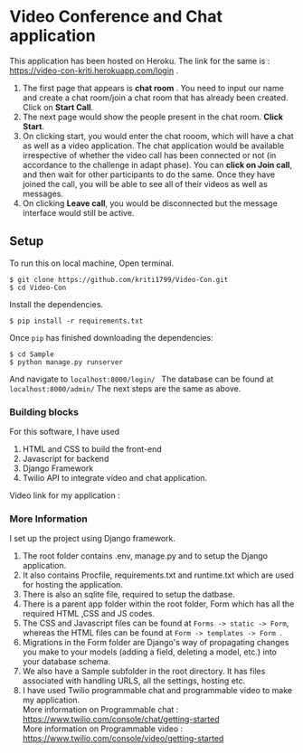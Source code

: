 # Video Conference and Chat application

This application has been hosted on Heroku. The link for the same is : https://video-con-kriti.herokuapp.com/login . 
1) The first page that appears is **chat room** . You need to input our name and create a chat room/join a chat room that has already been created.
Click on **Start Call**.
2) The next page would show the people present in the chat room. **Click Start**.
3) On clicking start, you would enter the chat rooom, which will have a chat as well as a video application. The chat application would be available irrespective of
whether the video call has been connected or not (in accordance to the challenge in adapt phase). You can **click on Join call**, and then wait for other participants
to do the same. Once they have joined the call, you will be able to see all of their videos as well as messages.
4) On clicking **Leave call**, you would be disconnected but the message interface would still be active.

## Setup
To run this on local machine,
Open terminal.
```
$ git clone https://github.com/kriti1799/Video-Con.git
$ cd Video-Con
```
Install the dependencies.
```
$ pip install -r requirements.txt
```

Once ```pip``` has finished downloading the dependencies:
```
$ cd Sample
$ python manage.py runserver
```
And navigate to ```localhost:8000/login/ ```
The database can be found at ```localhost:8000/admin/```
The next steps are the same as above.

### Building blocks
For this software, I have used
1) HTML and CSS to build the front-end
2) Javascript for backend
3) Django Framework
4) Twilio API to integrate video and chat application.

Video link for my application : 

### More Information
I set up the project using Django framework.
1) The root folder contains .env, manage.py and to setup the Django application.
3) It also contains Procfile, requirements.txt and runtime.txt which are used for hosting the application.
4) There is also an sqlite file, required to setup the datbase.
5) There is a parent app folder within the root folder, Form which has all the required HTML ,CSS and JS codes.
6) The CSS and Javascript files can be found at ```Forms -> static -> Form```, whereas the HTML files can be found at ```Form -> templates -> Form ```.
7) Migrations in the Form folder are Django's way of propagating changes you make to your models (adding a field, deleting a model, etc.) into your
 database schema.
8) We also have a Sample subfolder in the root directory. It has files associated with handling URLS, all the settings,
hosting etc.
9) I have used Twilio programmable chat and programmable video to make my application.  
More information on Programmable chat : https://www.twilio.com/console/chat/getting-started  
More information on Programmable video : https://www.twilio.com/console/video/getting-started
